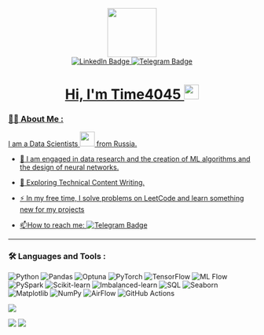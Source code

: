 <div id="header" align="center">
  <img src="https://i.giphy.com/media/v1.Y2lkPTc5MGI3NjExNW51dnR5N3k0NXU0b3VpMm04ZHRjOWRpMnQ4ZmhidmNhNTR1aTNxNSZlcD12MV9pbnRlcm5hbF9naWZfYnlfaWQmY3Q9Zw/LaVp0AyqR5bGsC5Cbm/giphy.gif" width="100"/>
</div>

<div id="badges" align="center">
  <a href="your-linkedin-URL">
    <img src="https://img.shields.io/badge/LinkedIn-blue?style=for-the-badge&logo=linkedin&logoColor=white" alt="LinkedIn Badge"/>
  </a>
  <a href="http://t.me/_dedlinnn_">
    <img src="https://img.shields.io/badge/Telegram-white?style=for-the-badge&logo=telegram&logoColor=blue" alt="Telegram Badge"/>
</div>

<h1 align="center">
  Hi, I'm Time4045
  <img src="https://media.giphy.com/media/hvRJCLFzcasrR4ia7z/giphy.gif" width="30px"/>
</h1>

### :man_technologist: About Me :
I am a Data Scientists <img src="https://media.giphy.com/media/WUlplcMpOCEmTGBtBW/giphy.gif" width="30"> from Russia.

- :telescope: I am engaged in data research and the creation of ML algorithms and the design of neural networks.

- :seedling: Exploring Technical Content Writing.

- :zap: In my free time, I solve problems on LeetCode and learn something new for my projects

- :mailbox:How to reach me: [![Telegram Badge](https://img.shields.io/badge/-_dedlinnn_-blue?style=flat&logo=Telegram&logoColor=white)](http://t.me/_dedlinnn_)

---

### :hammer_and_wrench: Languages and Tools :

![Python](https://img.shields.io/badge/Python-3776AB?style=for-the-badge&logo=python&logoColor=white)
![Pandas](https://img.shields.io/badge/Pandas-150458?style=for-the-badge&logo=pandas&logoColor=white)
![Optuna](https://img.shields.io/badge/Optuna-1F73B7?style=for-the-badge&logo=optuna&logoColor=white)
![PyTorch](https://img.shields.io/badge/PyTorch-EE4C2C?style=for-the-badge&logo=pytorch&logoColor=white)
![TensorFlow](https://img.shields.io/badge/TensorFlow-FF6F00?style=for-the-badge&logo=tensorflow&logoColor=white)
![ML Flow](https://img.shields.io/badge/MLFlow-00A9E0?style=for-the-badge&logo=mlflow&logoColor=white)
![PySpark](https://img.shields.io/badge/PySpark-E25A1C?style=for-the-badge&logo=apache-spark&logoColor=white)
![Scikit-learn](https://img.shields.io/badge/Scikit--learn-F7931E?style=for-the-badge&logo=scikit-learn&logoColor=white)
![Imbalanced-learn](https://img.shields.io/badge/Imbalanced--learn-F16F32?style=for-the-badge&logo=imblearn&logoColor=white)
![SQL](https://img.shields.io/badge/SQL-00758F?style=for-the-badge&logo=sqlite&logoColor=white)
![Seaborn](https://img.shields.io/badge/Seaborn-3E9B8E?style=for-the-badge&logo=seaborn&logoColor=white)
![Matplotlib](https://img.shields.io/badge/Matplotlib-11557C?style=for-the-badge&logo=matplotlib&logoColor=white)
![NumPy](https://img.shields.io/badge/NumPy-013243?style=for-the-badge&logo=numpy&logoColor=white)
![AirFlow](https://img.shields.io/badge/Airflow-0172B2?style=for-the-badge&logo=apache-airflow&logoColor=white)
![GitHub Actions](https://img.shields.io/badge/github%20actions-%232671E5.svg?style=for-the-badge&logo=githubactions&logoColor=white)

![](http://github-profile-summary-cards.vercel.app/api/cards/profile-details?username=Time4045&theme=algolia)

![](http://github-profile-summary-cards.vercel.app/api/cards/repos-per-language?username=Time4045&theme=algolia)
![](http://github-profile-summary-cards.vercel.app/api/cards/productive-time?username=Time4045&theme=algolia&utcOffset=8)
